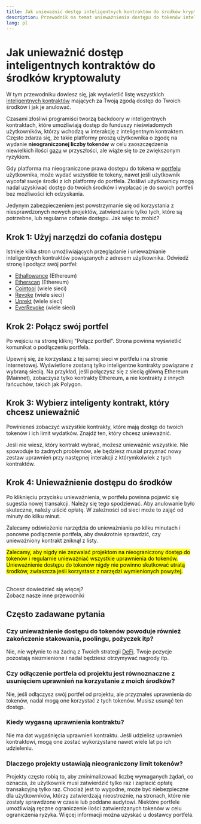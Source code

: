 ```yaml
---
title: Jak unieważnić dostęp inteligentnych kontraktów do środków kryptowaluty
description: Przewodnik na temat unieważnienia dostępu do tokenów inteligentnym kontraktom
lang: pl
---
```


# Jak unieważnić dostęp inteligentnych kontraktów do środków kryptowaluty

W tym przewodniku dowiesz się, jak wyświetlić listę wszystkich [inteligentnych kontraktów](/glossary/#smart-contract) mających za Twoją zgodą dostęp do Twoich środków i jak je anulować.

Czasami złośliwi programiści tworzą backdoory w inteligentnych kontraktach, które umożliwiają dostęp do funduszy nieświadomych użytkowników, którzy wchodzą w interakcję z inteligentnym kontraktem. Często zdarza się, że takie platformy proszą użytkownika o zgodę na wydanie **nieograniczonej liczby tokenów** w celu zaoszczędzenia niewielkich ilości [gazu](/glossary/#gas) w przyszłości, ale wiąże się to ze zwiększonym ryzykiem.

Gdy platforma ma nieograniczone prawa dostępu do tokena w [portfelu](/glossary/#wallet) użytkownika, może wydać wszystkie te tokeny, nawet jeśli użytkownik wycofał swoje środki z ich platformy do portfela. Złośliwi użytkownicy mogą nadal uzyskiwać dostęp do twoich środków i wypłacać je do swoich portfeli bez możliwości ich odzyskania.

Jedynym zabezpieczeniem jest powstrzymanie się od korzystania z niesprawdzonych nowych projektów, zatwierdzanie tylko tych, które są potrzebne, lub regularne cofanie dostępu. Jak więc to zrobić?

## Krok 1: Użyj narzędzi do cofania dostępu

Istnieje kilka stron umożliwiających przeglądanie i unieważnianie inteligentnych kontraktów powiązanych z adresem użytkownika. Odwiedź stronę i podłącz swój portfel:

- [Ethallowance](https://ethallowance.com/) (Ethereum)
- [Etherscan](https://etherscan.io/tokenapprovalchecker) (Ethereum)
- [Cointool](https://cointool.app/approve/eth) (wiele sieci)
- [Revoke](https://revoke.cash/) (wiele sieci)
- [Unrekt](https://app.unrekt.net/) (wiele sieci)
- [EverRevoke](https://everrise.com/everrevoke/) (wiele sieci)

## Krok 2: Połącz swój portfel

Po wejściu na stronę kliknij "Połącz portfel". Strona powinna wyświetlić komunikat o podłączeniu portfela.

Upewnij się, że korzystasz z tej samej sieci w portfelu i na stronie internetowej. Wyświetlone zostaną tylko inteligentne kontrakty powiązane z wybraną siecią. Na przykład, jeśli połączysz się z siecią główną Ethereum (Mainnet), zobaczysz tylko kontrakty Ethereum, a nie kontrakty z innych łańcuchów, takich jak Polygon.

## Krok 3: Wybierz inteligenty kontrakt, który chcesz unieważnić

Powinieneś zobaczyć wszystkie kontrakty, które mają dostęp do twoich tokenów i ich limit wydatków. Znajdź ten, który chcesz unieważnić.

Jeśli nie wiesz, który kontrakt wybrać, możesz unieważnić wszystkie. Nie spowoduje to żadnych problemów, ale będziesz musiał przyznać nowy zestaw uprawnień przy następnej interakcji z którymkolwiek z tych kontraktów.

## Krok 4: Unieważnienie dostępu do środków

Po kliknięciu przycisku unieważnienia, w portfelu powinna pojawić się sugestia nowej transakcji. Należy się tego spodziewać. Aby anulowanie było skuteczne, należy uiścić opłatę. W zależności od sieci może to zająć od minuty do kilku minut.

Zalecamy odświeżenie narzędzia do unieważniania po kilku minutach i ponowne podłączenie portfela, aby dwukrotnie sprawdzić, czy unieważniony kontrakt zniknął z listy.

<mark>Zalecamy, aby nigdy nie zezwalać projektom na nieograniczony dostęp do tokenów i regularnie unieważniać wszystkie uprawnienia do tokenów. Unieważnienie dostępu do tokenów nigdy nie powinno skutkować utratą środków, zwłaszcza jeśli korzystasz z narzędzi wymienionych powyżej.</mark>

 <br />

<InfoBanner shouldSpaceBetween emoji=":eyes:">
  <div>Chcesz dowiedzieć się więcej?</div>
  <ButtonLink href="/guides/">
    Zobacz nasze inne przewodniki
  </ButtonLink>
</InfoBanner>

## Często zadawane pytania

### Czy unieważnienie dostępu do tokenów powoduje również zakończenie stakowania, poolingu, pożyczek itp?

Nie, nie wpłynie to na żadną z Twoich strategii [DeFi](/glossary/#defi). Twoje pozycje pozostają niezmienione i nadal będziesz otrzymywać nagrody itp.

### Czy odłączenie portfela od projektu jest równoznaczne z usunięciem uprawnień na korzystanie z moich środków?

Nie, jeśli odłączysz swój portfel od projektu, ale przyznałeś uprawnienia do tokenów, nadal mogą one korzystać z tych tokenów. Musisz usunąć ten dostęp.

### Kiedy wygasną uprawnienia kontraktu?

Nie ma dat wygaśnięcia uprawnień kontraktu. Jeśli udzielisz uprawnień kontraktowi, mogą one zostać wykorzystane nawet wiele lat po ich udzieleniu.

### Dlaczego projekty ustawiają nieograniczony limit tokenów?

Projekty często robią to, aby zminimalizować liczbę wymaganych żądań, co oznacza, że użytkownik musi zatwierdzić tylko raz i zapłacić opłatę transakcyjną tylko raz. Chociaż jest to wygodne, może być niebezpieczne dla użytkowników, którzy zatwierdzają nieostrożnie, na stronach, które nie zostały sprawdzone w czasie lub poddane audytowi. Niektóre portfele umożliwiają ręczne ograniczenie ilości zatwierdzanych tokenów w celu ograniczenia ryzyka. Więcej informacji można uzyskać u dostawcy portfela.
